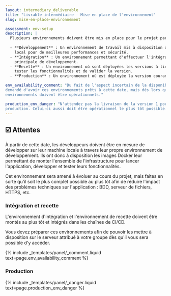 ```yaml
---
layout: intermediary_deliverable
title: "Livrable intermédiaire - Mise en place de l'environnement"
slug: mise-en-place-environnement

assessment: env-setup
description: |
  Plusieurs environnements doivent être mis en place pour le projet par le biais de Docker :
  
  - **Développement** : Un environnement de travail mis à disposition de chaque développeur du projet, généralement en
    local pour de meilleures performances et sécurité.
  - **Intégration** : Un environnement permettant d'effectuer l'intégration continue après chaque merge sur la branche
    principale de développement.
  - **Recette** : Un environnement où sont déployées les versions à livrer au client. Cet environnement permet de
    tester les fonctionnalités et de valider la version.
  - **Production** : Un environnement où est déployée la version courante accessible par les utilisateurs finaux.

env_availability_comment: "Du fait de l'aspect incertain de la disponibilité matérielle, il ne vous sera pas forcément 
demandé d'avoir ces environnements prêts à cette date, mais dès lors qu'il vous sera possible de le faire, ces
environnements doivent être opérationnels."

production_env_danger: "N'attendez pas la livraison de la version 1 pour mettre à disposition l'environnement de
production. Celui-ci aussi doit être opérationnel le plus tôt possible."
---
```


## ☑️ Attentes

À partir de cette date, les développeurs doivent être en mesure de développer sur leur machine locale à travers leur
propre environnement de développement. Ils ont donc à disposition les images Docker leur permettant de monter
l'ensemble de l'infrastructure pour lancer l'application, développer et tester leurs fonctionnalités.

Cet environnement sera amené à évoluer au cours du projet, mais faites en sorte qu'il soit le plus complet possible
au plus tôt afin de réduire l'impact des problèmes techniques sur l'application : BDD, serveur de fichiers, HTTPS, etc.

### Intégration et recette

L'environnement d'intégration et l'environnement de recette doivent être montés au plus tôt et intégrés dans les chaînes
de CI/CD. 

Vous devez préparer ces environnements afin de pouvoir les mettre à disposition sur le serveur attribué à votre groupe
dès qu'il vous sera possible d'y accéder.

{% include _templates/panel/_comment.liquid text=page.env_availability_comment %}

### Production

{% include _templates/panel/_danger.liquid text=page.production_env_danger %}
